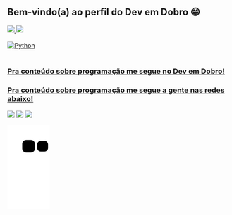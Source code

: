 ## Bem-vindo(a) ao perfil do Dev em Dobro 😁
 <div>
  <a href="https://github.com/devSamuel29">
  <img height="180em" src="https://github-readme-stats.vercel.app/api?username=devSamuel29&show_icons=true&theme=tokyonight&include_all_commits=true&count_private=true"/>
  <img height="180em" src="https://github-readme-stats.vercel.app/api/top-langs/?username=devSamuel29&layout=compact&langs_count=6&theme=tokyonight"/>
</div>
<div style="display: inline_block"><br>
  <img align="center" alt="Python" height="30" width="40" src="https://cdn.jsdelivr.net/gh/devicons/devicon/icons/python/python-original.svg"> 
</div>

 <br>

  ### Pra conteúdo sobre programação me segue no Dev em Dobro!
  ### Pra conteúdo sobre programação me segue a gente nas redes abaixo!

<div> 
  <a href="https://www.instagram.com/samueldflima29/" target="_blank"><img src="https://img.shields.io/badge/-Instagram-%23E4405F?style=for-the-badge&logo=instagram&logoColor=white" target="_blank"></a>
  <a href = "samueldflima@proton.me"><img src="https://img.shields.io/badge/-Gmail-%23333?style=for-the-badge&logo=gmail&logoColor=white" target="_blank"></a>
  <a href="https://www.linkedin.com/in/sdfl29/" target="_blank"><img src="https://img.shields.io/badge/-LinkedIn-%230077B5?style=for-the-badge&logo=linkedin&logoColor=white" target="_blank"></a> 
 
  ![Snake animation](https://github.com/devSamuel29/devSamuel29/blob/output/github-contribution-grid-snake.svg)
</div>
